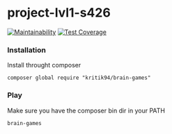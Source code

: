 # project-lvl1-s426

[![Maintainability](https://api.codeclimate.com/v1/badges/b747e0e5993ba981e8f3/maintainability)](https://codeclimate.com/github/kritik94/project-lvl1-s426/maintainability)
[![Test Coverage](https://api.codeclimate.com/v1/badges/b747e0e5993ba981e8f3/test_coverage)](https://codeclimate.com/github/kritik94/project-lvl1-s426/test_coverage)

### Installation

Install throught composer

```
composer global require "kritik94/brain-games"
```

### Play

Make sure you have the composer bin dir in your PATH

```
brain-games
```
